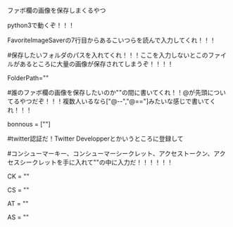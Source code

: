ファボ欄の画像を保存しまくるやつ


python3で動くぞ！！！


FavoriteImageSaverの7行目からあるこいつらを読んで入力してくれ！！！

#保存したいフォルダのパスを入れてくれ！！！ここを入力しないとこのファイルがあるところに大量の画像が保存されてしまうぞ！！！！

FolderPath=""



#誰のファボ欄の画像を保存したいのか""の間に書いてくれ！！@が先頭についてるやつだぞ！！！複数人いるなら["@--","@=="]みたいな感じで書いてくれ！！！

bonnous = [""]

#twitter認証だ！Twitter Developperとかいうところに登録して

#コンシューマーキー、コンシューマーシークレット、アクセストークン、アクセスシークレットを手に入れて""の中に入力だ！！！！！！

CK = ""

CS = ""

AT = ""

AS = ""
